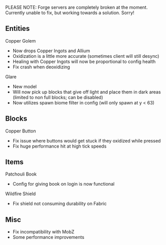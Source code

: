 PLEASE NOTE: Forge servers are completely broken at the moment. Currently unable to fix, but working towards a solution. Sorry!

Entities
---

Copper Golem
- Now drops Copper Ingots and Allium
- Oxidization is a little more accurate (sometimes client will still desync)
- Healing with Copper Ingots will now be proportional to config health
- Fix crash when deoxidizing

Glare
- New model
- Will now pick up blocks that give off light and place them in dark areas (limited to non full blocks; can be disabled)
- Now utilizes spawn biome filter in config (will only spawn at y < 63)

Blocks
---
Copper Button
- Fix issue where buttons would get stuck if they oxidized while pressed
- Fix huge performance hit at high tick speeds

Items
---
Patchouli Book
- Config for giving book on login is now functional

Wildfire Shield
- Fix shield not consuming durability on Fabric

Misc
---
- Fix incompatibility with MobZ
- Some performance improvements